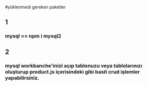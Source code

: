 #yüklenmedi gereken paketler

## 1
### mysql == npm i mysql2

## 2
### mysql workbanche'inizi açıp tablonuzu veya tablolarınızı oluşturup product.js içerisindeki gibi basit crud işlemler yapabilirsiniz.
